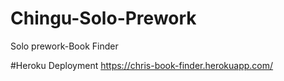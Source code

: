 # Chingu-Solo-Prework
Solo prework-Book Finder

#Heroku Deployment
https://chris-book-finder.herokuapp.com/
